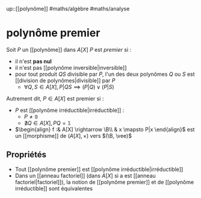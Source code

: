 up::[[polynôme]]
#maths/algèbre #maths/analyse 
# polynôme premier
Soit $P$ un [[polynôme]] dans $A[X]$
$P$ est _premier_ si :
 - il n'est **pas nul**
 - il n'est pas [[polynôme inversible|inversible]]
 - pour tout produit $QS$ divisible par $P$, l'un des deux polynômes $Q$ ou $S$ est [[division de polynômes|divisible]] par $P$
     - $\forall Q,S\in A[X], P|QS \implies (P|Q) \vee (P|S)$


Autrement dit, $P\in A[X]$ est premier si :
 - $P$ est [[polynôme irréductible|irréductible]] :
     - $P\neq \mathbb 0$
     - $\nexists Q\in A[X], PQ = \mathbb{1}$
 - $\begin{align} f :& A[X] \rightarrow \B\\ & x \mapsto P|x \end{align}$ est un [[morphisme]] de $(A[X], \times)$ vers $(\B, \vee)$

 
## Propriétés

 - Tout [[polynôme premier]] est [[polynôme irréductible|irréductible]]
 - Dans un [[anneau factoriel]] (dans $A[X]$ si a est [[anneau factoriel|factoriel]]), la notion de [[polynôme premier]] et de [[polynôme irréductible]] sont équivalentes
